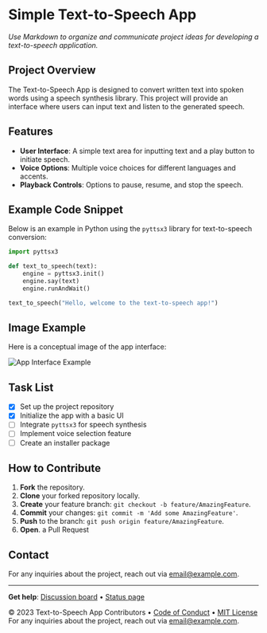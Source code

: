 # Simple Text-to-Speech App

_Use Markdown to organize and communicate project ideas for developing a text-to-speech application._

## Project Overview

The Text-to-Speech App is designed to convert written text into spoken words using a speech synthesis library. This project will provide an interface where users can input text and listen to the generated speech.

## Features

- **User Interface**: A simple text area for inputting text and a play button to initiate speech.
- **Voice Options**: Multiple voice choices for different languages and accents.
- **Playback Controls**: Options to pause, resume, and stop the speech.

## Example Code Snippet

Below is an example in Python using the `pyttsx3` library for text-to-speech conversion:

```python
import pyttsx3

def text_to_speech(text):
    engine = pyttsx3.init()
    engine.say(text)
    engine.runAndWait()

text_to_speech("Hello, welcome to the text-to-speech app!")
```

## Image Example

Here is a conceptual image of the app interface:

![App Interface Example](https://via.placeholder.com/150)

## Task List

- [x] Set up the project repository
- [x] Initialize the app with a basic UI
- [ ] Integrate `pyttsx3` for speech synthesis
- [ ] Implement voice selection feature
- [ ] Create an installer package

## How to Contribute

1. **Fork** the repository.
2. **Clone** your forked repository locally.
3. **Create** your feature branch: `git checkout -b feature/AmazingFeature`.
4. **Commit** your changes: `git commit -m 'Add some AmazingFeature'`.
5. **Push** to the branch: `git push origin feature/AmazingFeature`.
6. **Open**. a Pull Request

## Contact

For any inquiries about the project, reach out via [email@example.com](mailto:email@example.com).

---

**Get help**: [Discussion board](https://github.com/orgs/skills/discussions/categories/communicate-using-markdown) &bull; [Status page](https://www.githubstatus.com/)

&copy; 2023 Text-to-Speech App Contributors &bull; [Code of Conduct](https://www.contributor-covenant.org/version/2/1/code_of_conduct/code_of_conduct.md) &bull; [MIT License](https://gh.io/mit)
For any inquiries about the project, reach out via [email@example.com](mailto:email@example.com).

